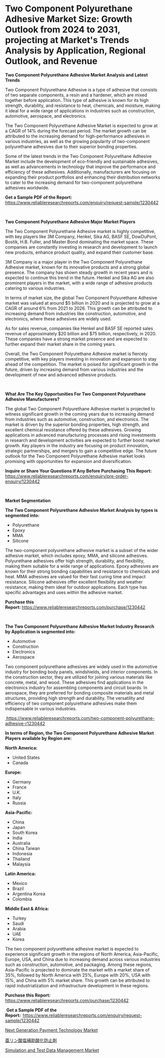 <p><h1>Two Component Polyurethane Adhesive Market Size: Growth Outlook from 2024 to 2031, projecting at Market's Trends Analysis by Application, Regional Outlook, and Revenue</h1></p><p><strong>Two Component Polyurethane Adhesive Market Analysis and Latest Trends</strong></p>
<p><p>Two Component Polyurethane Adhesive is a type of adhesive that consists of two separate components, a resin and a hardener, which are mixed together before application. This type of adhesive is known for its high strength, durability, and resistance to heat, chemicals, and moisture, making it ideal for a wide range of applications in industries such as construction, automotive, aerospace, and electronics.</p><p>The Two Component Polyurethane Adhesive Market is expected to grow at a CAGR of 14% during the forecast period. The market growth can be attributed to the increasing demand for high-performance adhesives in various industries, as well as the growing popularity of two-component polyurethane adhesives due to their superior bonding properties. </p><p>Some of the latest trends in the Two Component Polyurethane Adhesive Market include the development of eco-friendly and sustainable adhesives, as well as advancements in technology that improve the performance and efficiency of these adhesives. Additionally, manufacturers are focusing on expanding their product portfolios and enhancing their distribution networks to cater to the increasing demand for two-component polyurethane adhesives worldwide.</p></p>
<p><strong>Get a Sample PDF of the Report:&nbsp;</strong> <a href="https://www.reliableresearchreports.com/enquiry/request-sample/1230442">https://www.reliableresearchreports.com/enquiry/request-sample/1230442</a></p>
<p>&nbsp;</p>
<p><strong>Two Component Polyurethane Adhesive Major Market Players</strong></p>
<p><p>The Two Component Polyurethane Adhesive market is highly competitive, with key players like 3M Company, Henkel, Sika AG, BASF SE, DowDuPont, Bostik, H.B. Fuller, and Master Bond dominating the market space. These companies are constantly investing in research and development to launch new products, enhance product quality, and expand their customer base.</p><p>3M Company is a major player in the Two Component Polyurethane Adhesive market, known for its innovative products and a strong global presence. The company has shown steady growth in recent years and is expected to continue this trend in the future. Henkel and Sika AG are also prominent players in the market, with a wide range of adhesive products catering to various industries.</p><p>In terms of market size, the global Two Component Polyurethane Adhesive market was valued at around $5 billion in 2020 and is projected to grow at a CAGR of around 6% from 2021 to 2026. This growth can be attributed to increasing demand from industries like construction, automotive, and electronics, where these adhesives are widely used.</p><p>As for sales revenue, companies like Henkel and BASF SE reported sales revenue of approximately $20 billion and $75 billion, respectively, in 2020. These companies have a strong market presence and are expected to further expand their market share in the coming years.</p><p>Overall, the Two Component Polyurethane Adhesive market is fiercely competitive, with key players investing in innovation and expansion to stay ahead of the competition. The market is poised for significant growth in the future, driven by increasing demand from various industries and the development of new and advanced adhesive products.</p></p>
<p>&nbsp;</p>
<p><strong>What Are The Key Opportunities For Two Component Polyurethane Adhesive Manufacturers?</strong></p>
<p><p>The global Two Component Polyurethane Adhesive market is projected to witness significant growth in the coming years due to increasing demand from industries such as automotive, construction, and electronics. The market is driven by the superior bonding properties, high strength, and excellent chemical resistance offered by these adhesives. Growing applications in advanced manufacturing processes and rising investments in research and development activities are expected to further boost market growth. Key players in the industry are focusing on product innovation, strategic partnerships, and mergers to gain a competitive edge. The future outlook for the Two Component Polyurethane Adhesive market looks promising with opportunities for expansion and diversification.</p></p>
<p><strong>Inquire or Share Your Questions If Any Before Purchasing This Report:</strong> <a href="https://www.reliableresearchreports.com/enquiry/pre-order-enquiry/1230442">https://www.reliableresearchreports.com/enquiry/pre-order-enquiry/1230442</a></p>
<p>&nbsp;</p>
<p><strong>Market Segmentation</strong></p>
<p><strong>The Two Component Polyurethane Adhesive Market Analysis by types is segmented into:</strong></p>
<p><ul><li>Polyurethane</li><li>Epoxy</li><li>MMA</li><li>Silicone</li></ul></p>
<p><p>The two-component polyurethane adhesive market is a subset of the wider adhesive market, which includes epoxy, MMA, and silicone adhesives. Polyurethane adhesives offer high strength, durability, and flexibility, making them suitable for a wide range of applications. Epoxy adhesives are known for their strong bonding capabilities and resistance to chemicals and heat. MMA adhesives are valued for their fast curing time and impact resistance. Silicone adhesives offer excellent flexibility and weather resistance, making them ideal for outdoor applications. Each type has specific advantages and uses within the adhesive market.</p></p>
<p><strong>Purchase this Report:&nbsp;</strong><a href="https://www.reliableresearchreports.com/purchase/1230442">https://www.reliableresearchreports.com/purchase/1230442</a></p>
<p>&nbsp;</p>
<p><strong>The Two Component Polyurethane Adhesive Market Industry Research by Application is segmented into:</strong></p>
<p><ul><li>Automotive</li><li>Construction</li><li>Electronics</li><li>Aerospace</li></ul></p>
<p><p>Two component polyurethane adhesives are widely used in the automotive industry for bonding body panels, windshields, and interior components. In the construction sector, they are utilized for joining various materials like concrete, metal, and wood. These adhesives find applications in the electronics industry for assembling components and circuit boards. In aerospace, they are preferred for bonding composite materials and metal structures, providing high strength and durability. The versatility and efficiency of two component polyurethane adhesives make them indispensable in various industries.</p></p>
<p><a href="https://www.reliableresearchreports.com/two-component-polyurethane-adhesive-r1230442">&nbsp;https://www.reliableresearchreports.com/two-component-polyurethane-adhesive-r1230442</a></p>
<p><strong>In terms of Region, the Two Component Polyurethane Adhesive Market Players available by Region are:</strong></p>
<p>
    <p> <strong> North America: </strong>
        <ul>
            <li>United States</li>
            <li>Canada</li>
        </ul>
        </p> 
    <p> <strong> Europe: </strong>
        <ul>
            <li>Germany</li>
            <li>France</li>
            <li>U.K.</li>
            <li>Italy</li>
            <li>Russia</li>
        </ul>
        </p> 
    <p> <strong> Asia-Pacific: </strong>
        <ul>
            <li>China</li>
            <li>Japan</li>
            <li>South Korea</li>
            <li>India</li>
            <li>Australia</li>
            <li>China Taiwan</li>
            <li>Indonesia</li>
            <li>Thailand</li>
            <li>Malaysia</li>
        </ul>
        </p> 
    <p> <strong> Latin America: </strong>
        <ul>
            <li>Mexico</li>
            <li>Brazil</li>
            <li>Argentina Korea</li>
            <li>Colombia</li>
        </ul>
        </p> 
    <p> <strong> Middle East & Africa: </strong>
        <ul>
            <li>Turkey</li>
            <li>Saudi</li>
            <li>Arabia</li>
            <li>UAE</li>
            <li>Korea</li>
        </ul>
    </p>
    </p>
<p><p>The two component polyurethane adhesive market is expected to experience significant growth in the regions of North America, Asia-Pacific, Europe, USA, and China due to increasing demand across various industries such as construction, automotive, and packaging. Among these regions, Asia-Pacific is projected to dominate the market with a market share of 35%, followed by North America with 25%, Europe with 20%, USA with 15%, and China with 5% market share. This growth can be attributed to rapid industrialization and infrastructure development in these regions.</p></p>
<p><strong>Purchase this Report: </strong><a href="https://www.reliableresearchreports.com/purchase/1230442">https://www.reliableresearchreports.com/purchase/1230442</a></p>
<p>&nbsp;<strong>Get a Sample PDF of the Report:&nbsp;&nbsp;</strong><a href="https://www.reliableresearchreports.com/enquiry/request-sample/1230442">https://www.reliableresearchreports.com/enquiry/request-sample/1230442</a></p>
<p><strong></strong></p>
<p><p><a href="https://github.com/lubmix/Market-Research-Report-List-3/blob/main/next-generation-payment-technology-market.md">Next Generation Payment Technology Market</a></p><p><a href="https://github.com/RodHoppe07/Market-Research-Report-List-2/blob/main/596289090303.md">亜リン酸塩補助酸化防止剤</a></p><p><a href="https://github.com/Hazelklievgspy6vdcsmu106w/Market-Research-Report-List-3/blob/main/simulation-and-test-data-management-market.md">Simulation and Test Data Management Market</a></p></p>